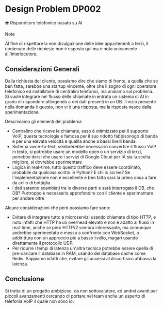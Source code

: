 # Design Problem DP002

☎️ Risponditore telefonico basato su AI

> [!Note]
> Al fine di rispettare la non divulgazione delle idee appartenenti a terzi, il contenuto delle richieste non è esposto qui ma è noto unicamente all'interlocutore.

## Considerazioni Generali

Dalla richiesta del cliente, possiamo dire che siamo di fronte, a quella che se ben fatta, sarebbe una startup vincente, oltre che il sogno di ogni operatore telefonico ed installatore di centralini telefonici, ma andiamo sul problema.
Si vuole integrare nel flusso delle chiamate in entrata un sistema di AI in grado di rispondere attingendo a dei dati presenti in un DB.
Il vizio presente nella domanda è questo, non vi è una risposta, ma la risposta nasce dalla sperimentazione.

Descriviamo gli elementi del problema

- Centralino che riceve le chiamate, esso è ottimizzato per il supporto VoIP, questa tecnologia e famosa per il suo ridotto fabbisonogo di banda e per una elevata velocità e qualita anche a bassi livelli banda.
- Sistema voice-to-text, sembrerebbe necessario convertire il flusso VoIP in testo, si potrebbe usare un modello open o un servizio di terzi, potrebbe darsi che usare i servizi di Google Cloud per IA sia la scelta migliore, si dovrebbe sperimentare
- Logica in real-time, tutto questo traffico deve essere coordinato, probabile da qualcosa scritto in Python? E chi lo scrive? Se l'implementazione non è eccellente e ben fatta sarà la prima cosa a fare da collo di bottiglia. 
- I dati saranno scambiati tra le diverse parti e sarà interrogato il DB, che DB? Purtroppo è necessario approfondire con il cliente e sperimentare per andare oltre

Alcune considerazioni che però possiamo fare sono:

- Evitare di integrare tutto a microservizi usando chiamate di tipo HTTP, e noto infatti che HTTP ha un overhead elevato e non è adatto ai flussi in real-time, anche se però HTTP/2 sembra interessante, ma comunque andrebbe sperimentato e messo a confronto con WebSocket, o addirittura con un approccio più a basso livello, magari usando direttamente il protocollo UDP.
- Per ridurre i tempi di latenza un'altra tecnica potrebbe essere quella di pre-caricare il database in RAM, usando dei database cache come Redis. Sappiamo infatti che, evitare gli accessi al disco fisico abbassa la latenza.

## Conclusione

Si tratta di un progetto ambizioso, da non sottovalutere, ed andrei avanti per piccoli avanzamenti cercando di portare nel team anche un esperto di telefonia VoIP il quale non sono io.
